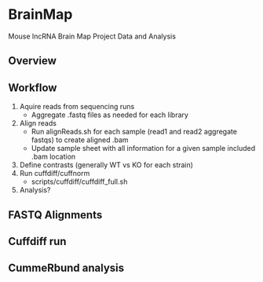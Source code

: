 BrainMap
========

Mouse lncRNA Brain Map Project Data and Analysis

## Overview

## Workflow
1. Aquire reads from sequencing runs
    -   Aggregate .fastq files as needed for each library
2. Align reads
    -   Run alignReads.sh for each sample (read1 and read2 aggregate fastqs) to create aligned .bam
    -   Update sample sheet with all information for a given sample included .bam location
3. Define contrasts (generally WT vs KO for each strain)
4. Run cuffdiff/cuffnorm
    - scripts/cuffdiff/cuffdiff_full.sh
5. Analysis? 

## FASTQ Alignments

## Cuffdiff run

## CummeRbund analysis
